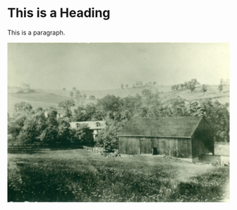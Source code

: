 
<html>
<head>
 <title>McRoberts/McKee Farm</title>
</head>
<body>
<div>
<h1>This is a Heading</h1>
<p>This is a paragraph.</p>
 
<img src="Images/Farm1.jpg"> 
</div>
</body>
</html> 

